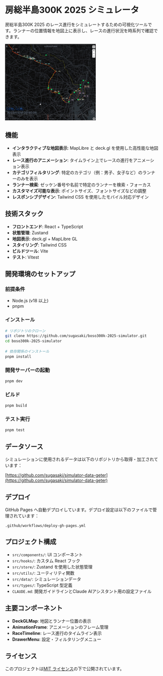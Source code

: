 # 房総半島300K 2025 シミュレータ

房総半島300K 2025 のレース進行をシミュレートするための可視化ツールです。ランナーの位置情報を地図上に表示し、レースの進行状況を時系列で確認できます。

![screenshot](screenshot.gif)

## 機能

- **インタラクティブな地図表示**: MapLibre と deck.gl を使用した高性能な地図表示
- **レース進行のアニメーション**: タイムライン上でレースの進行をアニメーション表示
- **カテゴリフィルタリング**: 特定のカテゴリ（例：男子、女子など）のランナーのみを表示
- **ランナー検索**: ゼッケン番号や名前で特定のランナーを検索・フォーカス
- **カスタマイズ可能な表示**: ポイントサイズ、フォントサイズなどの調整
- **レスポンシブデザイン**: Tailwind CSS を使用したモバイル対応デザイン

## 技術スタック

- **フロントエンド**: React + TypeScript
- **状態管理**: Zustand
- **地図表示**: deck.gl + MapLibre GL
- **スタイリング**: Tailwind CSS
- **ビルドツール**: Vite
- **テスト**: Vitest

## 開発環境のセットアップ

### 前提条件

- Node.js (v18 以上)
- pnpm

### インストール

```bash
# リポジトリのクローン
git clone https://github.com/sugasaki/boso300k-2025-simulator.git
cd boso300k-2025-simulator

# 依存関係のインストール
pnpm install
```

### 開発サーバーの起動

```bash
pnpm dev
```

### ビルド

```bash
pnpm build
```

### テスト実行

```bash
pnpm test
```

## データソース

シミュレーションに使用されるデータは以下のリポジトリから取得・加工されています：

[https://github.com/sugasaki/simulator-data-geter](https://github.com/sugasaki/simulator-data-geter)

## デプロイ

GitHub Pages へ自動デプロイしています。デプロイ設定は以下のファイルで管理されています：

```
.github/workflows/deploy-gh-pages.yml
```

## プロジェクト構成

- `src/components/`: UI コンポーネント
- `src/hooks/`: カスタム React フック
- `src/store/`: Zustand を使用した状態管理
- `src/utils/`: ユーティリティ関数
- `src/data/`: シミュレーションデータ
- `src/types/`: TypeScript 型定義
- `CLAUDE.md`: 開発ガイドラインとClaude AIアシスタント用の設定ファイル

## 主要コンポーネント

- **DeckGLMap**: 地図とランナー位置の表示
- **AnimationFrame**: アニメーションのフレーム管理
- **RaceTimeline**: レース進行のタイムライン表示
- **DrawerMenu**: 設定・フィルタリングメニュー

## ライセンス

このプロジェクトは[MIT ライセンス](LICENSE)の下で公開されています。
